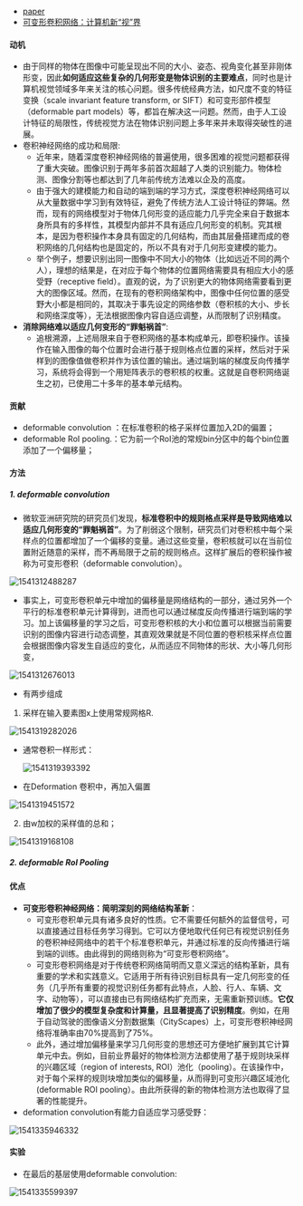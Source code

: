 * [paper](paper/60.005-17-Deformable-Convolutional-Networks.pdf)
* [可变形卷积网络：计算机新“视”界](https://mp.weixin.qq.com/s?__biz=MzAwMTA3MzM4Nw==&mid=2649441063&idx=1&sn=e1ab65e2c20af1f4bff2100893f48cbe&chksm=82c0aaa3b5b723b58cf65527be4028e63a2bfb79859c83f42e244987285f4ff3ca5ff6779285#rd)

#### 动机

* 由于同样的物体在图像中可能呈现出不同的大小、姿态、视角变化甚至非刚体形变，因此**如何适应这些复杂的几何形变是物体识别的主要难点**，同时也是计算机视觉领域多年来关注的核心问题。很多传统经典方法，如尺度不变的特征变换（scale invariant feature transform, or SIFT）和可变形部件模型（deformable part models）等，都旨在解决这一问题。然而，由于人工设计特征的局限性，传统视觉方法在物体识别问题上多年来并未取得突破性的进展。
* 卷积神经网络的成功和局限:
  * 近年来，随着深度卷积神经网络的普遍使用，很多困难的视觉问题都获得了重大突破。图像识别于两年多前首次超越了人类的识别能力。物体检测、图像分割等也都达到了几年前传统方法难以企及的高度。
  * 由于强大的建模能力和自动的端到端的学习方式，深度卷积神经网络可以从大量数据中学习到有效特征，避免了传统方法人工设计特征的弊端。然而，现有的网络模型对于物体几何形变的适应能力几乎完全来自于数据本身所具有的多样性，其模型内部并不具有适应几何形变的机制。究其根本，是因为卷积操作本身具有固定的几何结构，而由其层叠搭建而成的卷积网络的几何结构也是固定的，所以不具有对于几何形变建模的能力。
  * 举个例子，想要识别出同一图像中不同大小的物体（比如远近不同的两个人），理想的结果是，在对应于每个物体的位置网络需要具有相应大小的感受野（receptive field）。直观的说，为了识别更大的物体网络需要看到更大的图像区域。然而，在现有的卷积网络架构中，图像中任何位置的感受野大小都是相同的，其取决于事先设定的网络参数（卷积核的大小、步长和网络深度等），无法根据图像内容自适应调整，从而限制了识别精度。
* **消除网络难以适应几何变形的“罪魁祸首”**:
  * 追根溯源，上述局限来自于卷积网络的基本构成单元，即卷积操作。该操作在输入图像的每个位置时会进行基于规则格点位置的采样，然后对于采样到的图像值做卷积并作为该位置的输出。通过端到端的梯度反向传播学习，系统将会得到一个用矩阵表示的卷积核的权重。这就是自卷积网络诞生之初，已使用二十多年的基本单元结构。

#### 贡献

* deformable convolution  ：在标准卷积的格子采样位置加入2D的偏置；
* deformable RoI pooling.：它为前一个RoI池的常规bin分区中的每个bin位置添加了一个偏移量；

#### 方法

##### 1. deformable convolution

* 微软亚洲研究院的研究员们发现，**标准卷积中的规则格点采样是导致网络难以适应几何形变的“罪魁祸首”**。为了削弱这个限制，研究员们对卷积核中每个采样点的位置都增加了一个偏移的变量。通过这些变量，卷积核就可以在当前位置附近随意的采样，而不再局限于之前的规则格点。这样扩展后的卷积操作被称为可变形卷积（deformable convolution）。

![1541312488287](readme/60.005-卷积图示.png)

* 事实上，可变形卷积单元中增加的偏移量是网络结构的一部分，通过另外一个平行的标准卷积单元计算得到，进而也可以通过梯度反向传播进行端到端的学习。加上该偏移量的学习之后，可变形卷积核的大小和位置可以根据当前需要识别的图像内容进行动态调整，其直观效果就是不同位置的卷积核采样点位置会根据图像内容发生自适应的变化，从而适应不同物体的形状、大小等几何形变，

![1541312676013](readme/60.005-操作过程.png)

* 有两步组成

1. 采样在输入要素图x上使用常规网格R.

![1541319282026](readme/60.005-deformation卷积_02.png)
* 通常卷积一样形式：

  ![1541319393392](readme/60.005-deformation卷积_03.png)

* 在Deformation 卷积中，再加入偏置

![1541319451572](readme/60.005-deformation卷积_04.png)

2. 由w加权的采样值的总和；

![1541319168108](readme/60.005-deformation卷积_01.png)

##### 2. deformable RoI Pooling

#### 优点

* **可变形卷积神经网络：简明深刻的网络结构革新**：
  * 可变形卷积单元具有诸多良好的性质。它不需要任何额外的监督信号，可以直接通过目标任务学习得到。它可以方便地取代任何已有视觉识别任务的卷积神经网络中的若干个标准卷积单元，并通过标准的反向传播进行端到端的训练。由此得到的网络则称为“可变形卷积网络”。
  * 可变形卷积网络是对于传统卷积网络简明而又意义深远的结构革新，具有重要的学术和实践意义。它适用于所有待识别目标具有一定几何形变的任务（几乎所有重要的视觉识别任务都有此特点，人脸、行人、车辆、文字、动物等），可以直接由已有网络结构扩充而来，无需重新预训练。**它仅增加了很少的模型复杂度和计算量，且显著提高了识别精度**。例如，在用于自动驾驶的图像语义分割数据集（CityScapes）上，可变形卷积神经网络将准确率由70%提高到了75%。
  * 此外，通过增加偏移量来学习几何形变的思想还可方便地扩展到其它计算单元中去。例如，目前业界最好的物体检测方法都使用了基于规则块采样的兴趣区域（region of interests, ROI）池化（pooling）。在该操作中，对于每个采样的规则块增加类似的偏移量，从而得到可变形兴趣区域池化 (deformable ROI pooling）。由此所获得的新的物体检测方法也取得了显著的性能提升。
* deformation convolution有能力自适应学习感受野：

![1541335946332](readme/60.005-实验_感受野不同.png)

#### 实验

* 在最后的基层使用deformable convolution:

![1541335599397](readme/60.005-实验_卷积加入时机.png)